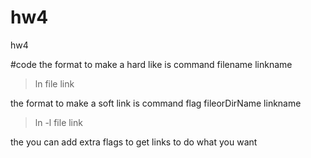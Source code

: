 # hw4
hw4

#code 
the format to make a hard like is command filename linkname

>ln file link

the format to make a soft link is command flag fileorDirName linkname

>ln -l file link

the you can add extra flags to get links to do what you want 
